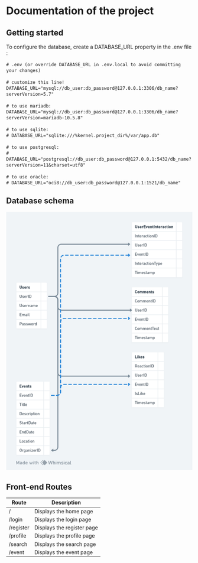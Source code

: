 # Documentation of the project

## Getting started
To configure the database, create a DATABASE_URL property in the .env file :
```
# .env (or override DATABASE_URL in .env.local to avoid committing your changes)

# customize this line!
DATABASE_URL="mysql://db_user:db_password@127.0.0.1:3306/db_name?serverVersion=5.7"

# to use mariadb:
DATABASE_URL="mysql://db_user:db_password@127.0.0.1:3306/db_name?serverVersion=mariadb-10.5.8"

# to use sqlite:
# DATABASE_URL="sqlite:///%kernel.project_dir%/var/app.db"

# to use postgresql:
# DATABASE_URL="postgresql://db_user:db_password@127.0.0.1:5432/db_name?serverVersion=11&charset=utf8"

# to use oracle:
# DATABASE_URL="oci8://db_user:db_password@127.0.0.1:1521/db_name"
```

## Database schema
![Alt text](db_schema.png)

## Front-end Routes
| Route        | Description           |
| ------------- |-------------|
| /      | Displays the home page |
| /login      | Displays the login page |
| /register      | Displays the register page |
| /profile      | Displays the profile page |
| /search      | Displays the search page |
| /event      | Displays the event page |